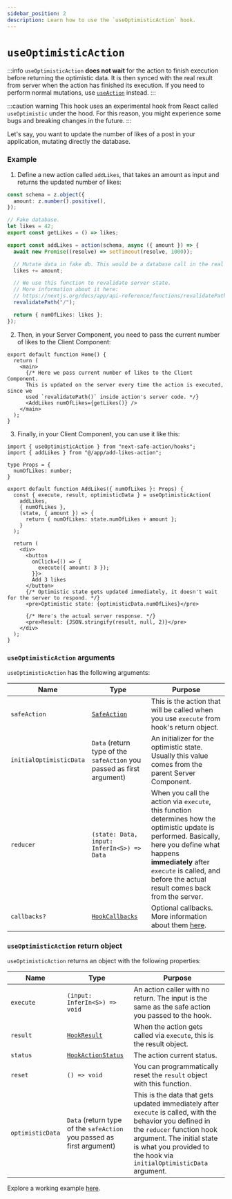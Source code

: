 ```yaml
---
sidebar_position: 2
description: Learn how to use the `useOptimisticAction` hook.
---
```


# `useOptimisticAction`

:::info
`useOptimisticAction` **does not wait** for the action to finish execution before returning the optimistic data. It is then synced with the real result from server when the action has finished its execution. If you need to perform normal mutations, use [`useAction`](/docs/usage/client-components/hooks/useaction) instead.
:::

:::caution warning
This hook  uses an experimental hook from React called `useOptimistic` under the hood. For this reason, you might experience some bugs and breaking changes in the future.
:::


Let's say, you want to update the number of likes of a post in your application, mutating directly the database.

### Example

1. Define a new action called `addLikes`, that takes an amount as input and returns the updated number of likes:

```typescript title=src/app/add-likes-action.ts
const schema = z.object({
  amount: z.number().positive(),
});

// Fake database.
let likes = 42;
export const getLikes = () => likes;

export const addLikes = action(schema, async ({ amount }) => {
  await new Promise((resolve) => setTimeout(resolve, 1000));

  // Mutate data in fake db. This would be a database call in the real world.
  likes += amount;

  // We use this function to revalidate server state.
  // More information about it here:
  // https://nextjs.org/docs/app/api-reference/functions/revalidatePath
  revalidatePath("/");

  return { numOfLikes: likes };
});
```

2. Then, in your Server Component, you need to pass the current number of likes to the Client Component:

```tsx title=src/app/page.tsx
export default function Home() {
  return (
    <main>
      {/* Here we pass current number of likes to the Client Component.
      This is updated on the server every time the action is executed, since we
      used `revalidatePath()` inside action's server code. */}
      <AddLikes numOfLikes={getLikes()} />
    </main>
  );
}
```

3. Finally, in your Client Component, you can use it like this:

```tsx title=src/app/add-likes.tsx
import { useOptimisticAction } from "next-safe-action/hooks";
import { addLikes } from "@/app/add-likes-action";

type Props = {
  numOfLikes: number;
}

export default function AddLikes({ numOfLikes }: Props) {
  const { execute, result, optimisticData } = useOptimisticAction(
    addLikes,
    { numOfLikes },
    (state, { amount }) => {
      return { numOfLikes: state.numOfLikes + amount };
    }
  );

  return (
    <div>
      <button
        onClick={() => {
          execute({ amount: 3 });
        }}>
        Add 3 likes
      </button>
      {/* Optimistic state gets updated immediately, it doesn't wait for the server to respond. */}
      <pre>Optimistic state: {optimisticData.numOfLikes}</pre>

      {/* Here's the actual server response. */}
      <pre>Result: {JSON.stringify(result, null, 2)}</pre>
    </div>
  );
}
```

### `useOptimisticAction` arguments

`useOptimisticAction` has the following arguments:

| Name             | Type                                                                  | Purpose                                                                                                                                                                                                                                               |
|------------------|-----------------------------------------------------------------------|-------------------------------------------------------------------------------------------------------------------------------------------------------------------------------------------------------------------------------------------------------|
| `safeAction`     | [`SafeAction`](/docs/types#safeaction)                                | This is the action that will be called when you use `execute` from hook's return object.                                                                                                                                                              |
| `initialOptimisticData` | `Data` (return type of the `safeAction` you passed as first argument) | An initializer for the optimistic state. Usually this value comes from the parent Server Component.                                                                                                                                                   |
| `reducer`        | `(state: Data, input: InferIn<S>) => Data`                      | When you call the action via `execute`, this function determines how the optimistic update is performed. Basically, here you define what happens **immediately** after `execute` is called, and before the actual result comes back from the server.  |
| `callbacks?`     | [`HookCallbacks`](/docs/types#hookcallbacks)                          | Optional callbacks. More information about them [here](/docs/usage/client-components/hooks/callbacks).                                                                                                                                                      |


### `useOptimisticAction` return object

`useOptimisticAction` returns an object with the following properties:

| Name             | Type                                                                  | Purpose                                                                                                                                                                                                                                   |
|------------------|-----------------------------------------------------------------------|-------------------------------------------------------------------------------------------------------------------------------------------------------------------------------------------------------------------------------------------|
| `execute`        | `(input: InferIn<S>) => void`                                    | An action caller with no return. The input is the same as the safe action you passed to the hook.                                                                                                                                         |
| `result`         | [`HookResult`](/docs/types#hookresult)                                | When the action gets called via `execute`, this is the result object.                                                                                                                                                                     |
| `status`         | [`HookActionStatus`](/docs/types#hookresult)                          | The action current status.                                                                                                                                                                                                                |
| `reset`          | `() => void`                                                          | You can programmatically reset the `result` object with this function.                                                                                                                                                                    |
| `optimisticData` | `Data` (return type of the `safeAction` you passed as first argument) | This is the data that gets updated immediately after `execute` is called, with the behavior you defined in the `reducer` function hook argument. The initial state is what you provided to the hook via `initialOptimisticData` argument. |

Explore a working example [here](https://github.com/TheEdoRan/next-safe-action/tree/main/packages/example-app/src/app/optimistic-hook).